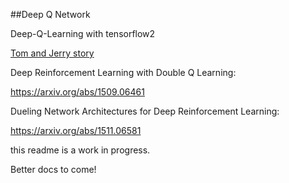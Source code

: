 ##Deep Q Network

Deep-Q-Learning with tensorflow2

[Tom and Jerry story](https://ibb.co/G0z4w66)

Deep Reinforcement Learning with Double Q Learning:

https://arxiv.org/abs/1509.06461

Dueling Network Architectures for Deep Reinforcement Learning:

https://arxiv.org/abs/1511.06581

this readme is a work in progress.

Better docs to come!
